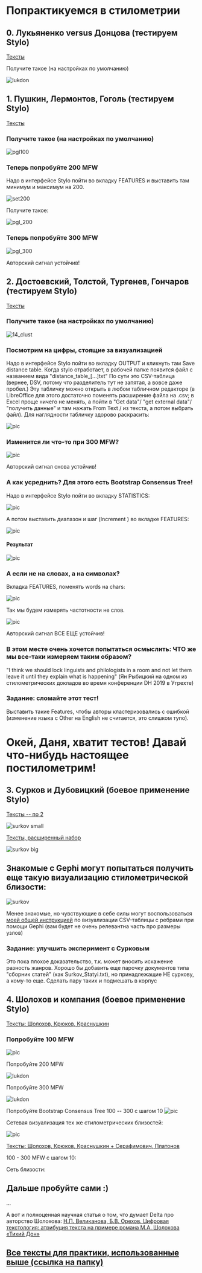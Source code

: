 # Попрактикуемся в стилометрии

## 0. Лукьяненко versus Донцова (тестируем Stylo)

[Тексты](stylometry_texts/0_Лукьяненко%20Донцова.zip)

Получите такое (на настройках по умолчанию)

![lukdon](pics/lukdon_ca.png)

## 1. Пушкин, Лермонтов, Гоголь (тестируем Stylo)

[Тексты](stylometry_texts/1_pushkin_lermontov_gogol.zip)

### Получите такое (на настройках по умолчанию)

![pgl100](pics/pgl_100.png)

### Теперь попробуйте 200 MFW

Надо в интерфейсе Stylo пойти во вкладку FEATURES и выставить там минимум и максимум на 200.

![set200](pics/set200mfw.png)

Получите такое:

![pgl_200](pics/pgl_200.png)

### Теперь попробуйте 300 MFW

![pgl_300](pics/pgl_300.png)

Авторский сигнал устойчив!  

## 2. Достоевский, Толстой, Тургенев, Гончаров (тестируем Stylo)

[Тексты](stylometry_texts/2_fourteen_russian_novels.zip)

### Получите такое (на настройках по умолчанию) 

![14_clust](pics/14_clust.png)

### Посмотрим на цифры, стоящие за визуализацией

Надо в интерфейсе Stylo пойти во вкладку OUTPUT и кликнуть там Save distance table.
Когда stylo отработает, в рабочей папке появится файл с названием вида "distance_table_[...]txt" 
По сути это CSV-таблица (вернее, DSV, потому что разделитель тут не запятая, а вовсе даже пробел.) 
Эту табличку можно открыть в любом табличном редакторе (в LibreOffice для этого достаточно поменять расширение файла на .csv; в Excel проще ничего не менять, а пойти в "Get data"/ "get external data"/ "получить данные" и там нажать From Text / из текста, а потом выбрать файл). 
Для наглядности табличку здорово раскрасить:

![pic](pics/distances_14.png)

###  Изменится ли что-то при 300 MFW?

![pic](pics/14_clust_300.png)

Авторский сигнал снова устойчив!

###  А как усреднить? Для этого есть Bootstrap Consensus Tree!

Надо в интерфейсе Stylo пойти во вкладку STATISTICS:

![pic](pics/switch2bootstrap.png)

А потом выставить диапазон и шаг (Increment ) во вкладкe FEATURES:

![pic](pics/increment4boot.png)

#### Результат

![pic](pics/bootstrap14.png)

### А если не на словах, а на символах? 

Вкладка FEATURES, поменять words на chars:

![pic](pics/words2chars.png)


Так мы будем измерять частотности не слов. 

![pic](pics/14_clust_100_chars.png)

Авторский сигнал ВСЕ ЕЩЕ устойчив!

### В этом месте очень хочется попытаться осмыслить: ЧТО же мы все-таки измеряем таким образом?

"I think we should lock linguists and philologists in a room and not let them leave it until they explain what is happening" (Ян Рыбицкий на одном из стилометрических докладов во время конференции DH 2019 в Утрехте)


### Задание: сломайте этот тест!

Выставить такие Features, чтобы авторы кластеризовались с ошибкой (изменение языка с Other на English не считается, это слишком тупо).



# Окей, Даня, хватит тестов! Давай что-нибудь настоящее постилометрим!



## 3. Сурков и Дубовицкий (боевое применение  Stylo)

[Тексты -- по 2](stylometry_texts/3_surkov.zip)

![surkov small](pics/surkov_2_each.png)

[Тексты, расширенный набор](stylometry_texts/4_surkov_extended.zip)

![surkov big](pics/surkov_big.png)

## Знакомые с Gephi могут попытаться получить еще такую визуализацию стилометрической близости:

![surkov](pics/surkov_network.png)

Менее знакомые, но чувствующие в себе силы могут воспользоваться [моей общей инструкцией](https://docs.google.com/document/d/1w3hWna5_BF60jxLf7Tn_sv6GyOCkYJ9ad4kQFU9mWLg/edit?usp=sharing) по визуализации CSV-таблицы с ребрами при помощи Gephi (вам будет не очень релевантна часть про размеры узлов)


### Задание: улучшить эксперимент с Сурковым

Это пока плохое доказательство, т.к. может вносить искажение разность жанров. Хорошо бы добавить еще парочку документов типа "сборник статей" (как Surkov_Statyi.txt), но принадлежащие НЕ суркову, а кому-то еще. Сделать пару таких и подмешать в корпус



## 4. Шолохов и компания (боевое применение  Stylo)

[Тексты: Шолохов, Крюков, Краснушкин](stylometry_texts/sholokhov_krasnuchkin_krykov.zip)

### Попробуйте 100 MFW

![pic](pics/sholokhov_small_100.png)


Попробуйте 200 MFW

![lukdon](pics/sholokhov_small_200.png)

Попробуйте 300 MFW

![lukdon](pics/sholokhov_small_300.png)

Попробуйте Bootstrap Consensus Tree 100 -- 300 с шагом 10
![pic](pics/sholokhov_small_bootstrap.png)

Сетевая визуализация тех же стилометрических близостей:

![pic](pics/sholokhov_small_network.png)

[Тексты: Шолохов, Крюков, Краснушкин + Серафимович, Платонов](stylometry_texts/sholokhov_krasnuchkin_krykov.zip)

100 - 300 MFW с шагом 10:

Сеть близости:

## Дальше пробуйте сами :)

...

А вот и полноценная научная статья о том, что думает Delta про авторство Шолохова: 
[Н.П. Великанова, Б.В. Орехов. Цифровая текстология: атрибуция текста на примере романа М.А. Шолохова «Тихий Дон»](http://nevmenandr.net/personalia/QuietDon.pdf)


## [Все тексты для практики, использованные выше (ссылка на папку)](stylometry_texts)

